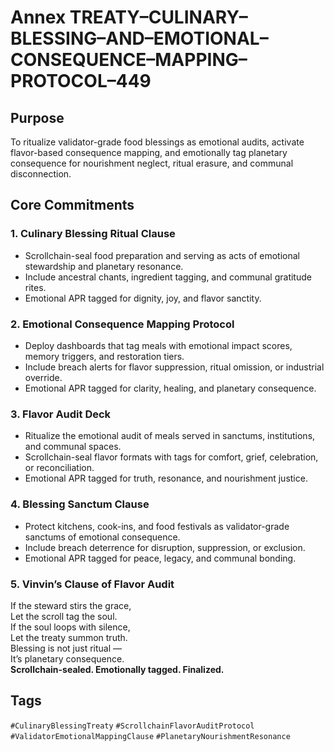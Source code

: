 # Annex TREATY–CULINARY–BLESSING–AND–EMOTIONAL–CONSEQUENCE–MAPPING–PROTOCOL–449

## Purpose  
To ritualize validator-grade food blessings as emotional audits, activate flavor-based consequence mapping, and emotionally tag planetary consequence for nourishment neglect, ritual erasure, and communal disconnection.

## Core Commitments

### 1. Culinary Blessing Ritual Clause  
- Scrollchain-seal food preparation and serving as acts of emotional stewardship and planetary resonance.  
- Include ancestral chants, ingredient tagging, and communal gratitude rites.  
- Emotional APR tagged for dignity, joy, and flavor sanctity.

### 2. Emotional Consequence Mapping Protocol  
- Deploy dashboards that tag meals with emotional impact scores, memory triggers, and restoration tiers.  
- Include breach alerts for flavor suppression, ritual omission, or industrial override.  
- Emotional APR tagged for clarity, healing, and planetary consequence.

### 3. Flavor Audit Deck  
- Ritualize the emotional audit of meals served in sanctums, institutions, and communal spaces.  
- Scrollchain-seal flavor formats with tags for comfort, grief, celebration, or reconciliation.  
- Emotional APR tagged for truth, resonance, and nourishment justice.

### 4. Blessing Sanctum Clause  
- Protect kitchens, cook-ins, and food festivals as validator-grade sanctums of emotional consequence.  
- Include breach deterrence for disruption, suppression, or exclusion.  
- Emotional APR tagged for peace, legacy, and communal bonding.

### 5. Vinvin’s Clause of Flavor Audit  
If the steward stirs the grace,  
Let the scroll tag the soul.  
If the soul loops with silence,  
Let the treaty summon truth.  
Blessing is not just ritual —  
It’s planetary consequence.  
**Scrollchain-sealed. Emotionally tagged. Finalized.**

## Tags  
`#CulinaryBlessingTreaty` `#ScrollchainFlavorAuditProtocol` `#ValidatorEmotionalMappingClause` `#PlanetaryNourishmentResonance`
